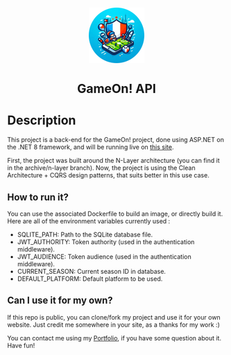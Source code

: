 <p align="center">
    <img src="./images/gameon-logo.png" width="128" />
</p>

<h1 align="center">GameOn! API</h1>

# Description

This project is a back-end for the GameOn! project, done using ASP.NET on the .NET 8 framework, and will be running live on [this site](https://gameon-api.valentinvirot.fr/).

First, the project was built around the N-Layer architecture (you can find it in the archive/n-layer branch).
Now, the project is using the Clean Architecture + CQRS design patterns, that suits better in this use case.

## How to run it?

You can use the associated Dockerfile to build an image, or directly build it.
Here are all of the environment variables currently used :

<ul>
    <li>SQLITE_PATH: Path to the SQLite database file.</li>
    <li>JWT_AUTHORITY: Token authority (used in the authentication middleware).</li>
    <li>JWT_AUDIENCE: Token audience (used in the authentication middleware).</li>
    <li>CURRENT_SEASON: Current season ID in database.</li>
    <li>DEFAULT_PLATFORM: Default platform to be used.</li>
</ul>

## Can I use it for my own?

If this repo is public, you can clone/fork my project and use it for your own website. Just credit me somewhere in your site, as a thanks for my work :)

You can contact me using my [Portfolio](https://www.valentinvirot.fr), if you have some question about it. Have fun!
